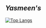 
## *Yasmeen's*


[![*Top Langs*](https://github-readme-stats.vercel.app/api/top-langs/?username=YasmeenEE&layout=donut&theme=dark&hide_border=true&title_color=7b1dff)](https://github.com/YasmeenEE/github-readme-stats)
